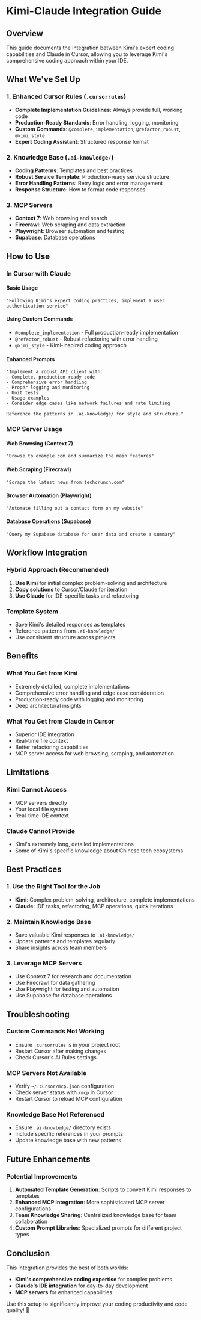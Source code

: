 # Kimi-Claude Integration Guide

## Overview
This guide documents the integration between Kimi's expert coding capabilities and Claude in Cursor, allowing you to leverage Kimi's comprehensive coding approach within your IDE.

## What We've Set Up

### 1. Enhanced Cursor Rules (`.cursorrules`)
- **Complete Implementation Guidelines**: Always provide full, working code
- **Production-Ready Standards**: Error handling, logging, monitoring
- **Custom Commands**: `@complete_implementation`, `@refactor_robust`, `@kimi_style`
- **Expert Coding Assistant**: Structured response format

### 2. Knowledge Base (`.ai-knowledge/`)
- **Coding Patterns**: Templates and best practices
- **Robust Service Template**: Production-ready service structure
- **Error Handling Patterns**: Retry logic and error management
- **Response Structure**: How to format code responses

### 3. MCP Servers
- **Context 7**: Web browsing and search
- **Firecrawl**: Web scraping and data extraction
- **Playwright**: Browser automation and testing
- **Supabase**: Database operations

## How to Use

### In Cursor with Claude

#### Basic Usage
```
"Following Kimi's expert coding practices, implement a user authentication service"
```

#### Using Custom Commands
- `@complete_implementation` - Full production-ready implementation
- `@refactor_robust` - Robust refactoring with error handling
- `@kimi_style` - Kimi-inspired coding approach

#### Enhanced Prompts
```
"Implement a robust API client with:
- Complete, production-ready code
- Comprehensive error handling
- Proper logging and monitoring
- Unit tests
- Usage examples
- Consider edge cases like network failures and rate limiting

Reference the patterns in .ai-knowledge/ for style and structure."
```

### MCP Server Usage

#### Web Browsing (Context 7)
```
"Browse to example.com and summarize the main features"
```

#### Web Scraping (Firecrawl)
```
"Scrape the latest news from techcrunch.com"
```

#### Browser Automation (Playwright)
```
"Automate filling out a contact form on my website"
```

#### Database Operations (Supabase)
```
"Query my Supabase database for user data and create a summary"
```

## Workflow Integration

### Hybrid Approach (Recommended)
1. **Use Kimi** for initial complex problem-solving and architecture
2. **Copy solutions** to Cursor/Claude for iteration
3. **Use Claude** for IDE-specific tasks and refactoring

### Template System
- Save Kimi's detailed responses as templates
- Reference patterns from `.ai-knowledge/`
- Use consistent structure across projects

## Benefits

### What You Get from Kimi
- Extremely detailed, complete implementations
- Comprehensive error handling and edge case consideration
- Production-ready code with logging and monitoring
- Deep architectural insights

### What You Get from Claude in Cursor
- Superior IDE integration
- Real-time file context
- Better refactoring capabilities
- MCP server access for web browsing, scraping, and automation

## Limitations

### Kimi Cannot Access
- MCP servers directly
- Your local file system
- Real-time IDE context

### Claude Cannot Provide
- Kimi's extremely long, detailed implementations
- Some of Kimi's specific knowledge about Chinese tech ecosystems

## Best Practices

### 1. Use the Right Tool for the Job
- **Kimi**: Complex problem-solving, architecture, complete implementations
- **Claude**: IDE tasks, refactoring, MCP operations, quick iterations

### 2. Maintain Knowledge Base
- Save valuable Kimi responses to `.ai-knowledge/`
- Update patterns and templates regularly
- Share insights across team members

### 3. Leverage MCP Servers
- Use Context 7 for research and documentation
- Use Firecrawl for data gathering
- Use Playwright for testing and automation
- Use Supabase for database operations

## Troubleshooting

### Custom Commands Not Working
- Ensure `.cursorrules` is in your project root
- Restart Cursor after making changes
- Check Cursor's AI Rules settings

### MCP Servers Not Available
- Verify `~/.cursor/mcp.json` configuration
- Check server status with `/mcp` in Cursor
- Restart Cursor to reload MCP configuration

### Knowledge Base Not Referenced
- Ensure `.ai-knowledge/` directory exists
- Include specific references in your prompts
- Update knowledge base with new patterns

## Future Enhancements

### Potential Improvements
1. **Automated Template Generation**: Scripts to convert Kimi responses to templates
2. **Enhanced MCP Integration**: More sophisticated MCP server configurations
3. **Team Knowledge Sharing**: Centralized knowledge base for team collaboration
4. **Custom Prompt Libraries**: Specialized prompts for different project types

## Conclusion

This integration provides the best of both worlds:
- **Kimi's comprehensive coding expertise** for complex problems
- **Claude's IDE integration** for day-to-day development
- **MCP servers** for enhanced capabilities

Use this setup to significantly improve your coding productivity and code quality! 🚀 